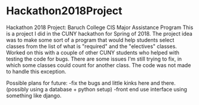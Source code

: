 # Hackathon2018Project
Hackathon 2018 Project: Baruch College CIS Major Assistance Program
This is a project I did in the CUNY hackathon for Spring of 2018.
The project idea was to make some sort of a program that would help 
students select classes from the list of what is "required" and the "electives" classes.
Worked on this with a couple of other CUNY students who helped with testing the code for bugs.
There are some issues I'm still trying to fix, in which some classes could count for another class. 
The code was not made to handle this exception.

Possible plans for future:
-fix the bugs and little kinks here and there. (possibly using a database + python setup)
-front end use interface using something like django.
